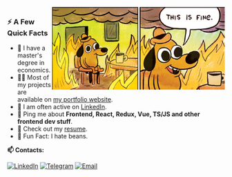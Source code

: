 <img width="400px" align="right" src="https://raw.githubusercontent.com/feddorovich/feddorovich/master/this-is-fine.jpg" />
  <h3>⚡️ A Few Quick Facts</h2>
  
  <ul>
<!--     <li>🔭 Solving rubik's cube 4x4.</li> -->
    <li>🧐 I have a master's degree in economics.</li>
    <li>👨‍💻 Most of my projects are available on <a href="https://fedrr.com/">my portfolio website</a>.</li>
    <li>📝 I am often active on <a href="https://www.linkedin.com/in/feddorovich/">LinkedIn</a>.</li>
<!--     <li>🔭 Solving rubik's cube 5x5!</a>.</li> -->
    <li>💬 Ping me about <strong>Frontend, React, Redux, Vue, TS/JS and other frontend dev stuff</strong>.</li>
    <li>📙 Check out my <a href="https://fedrr.com/cv/FedorovichSergeyCV.pdf">resume</a>.</li>
    <li>🎉 Fun Fact: I hate beans.</li>
  </ul>

<b> 📫 Contacts: </b>

[![LinkedIn](https://img.shields.io/badge/-linkedin-0273B2?style=for-the-badge&logo=linkedin)](https://www.linkedin.com/in/feddorovich/)
[![Telegram](https://img.shields.io/badge/-telegram-0273B2?style=for-the-badge&logo=telegram)](https://t.me/feddorovich)
[![Email](https://img.shields.io/badge/-email-0273B2?style=for-the-badge&logo=email)](mailto:feddorovich@outlook.com)
<br>
<br>

<!-- 

<details>	
<summary><b> 🚀 Skills: </b><img align="right" src="https://www.codewars.com/users/feddorovich/badges/small"></summary>
<br/>
<div align="left">
<img alt="React" src="https://img.shields.io/badge/-react-282a36?style=for-the-badge&amp;logo=react"/>
<img alt="Redux" src="https://img.shields.io/badge/-redux-282a36?style=for-the-badge&amp;logo=redux&amp;logoColor=6F3FB3"/>
<img alt="Next JS" src="https://img.shields.io/badge/Next-282a36?style=for-the-badge&logo=next.js&logoColor=white"/>
<img alt="Vue.js" src="https://img.shields.io/badge/vuejs-282a36?style=for-the-badge&logo=vuedotjs&logoColor=%234FC08D"/>
<img alt="Storybook" src="https://img.shields.io/badge/-Storybook-282a36?style=for-the-badge&amp;logo=Storybook"/>
<img alt="JS" src="https://img.shields.io/badge/-javascript-282a36?style=for-the-badge&amp;logo=javascript&amp;logoColor=F7DF1E"/>
<img alt="TS" src="https://img.shields.io/badge/-typescript-282a36?style=for-the-badge&amp;logo=typescript&amp;logoColor=3178C6"/>
<img alt="HTML" src="https://img.shields.io/badge/-html5-282a36?style=for-the-badge&amp;logo=html5"/>
<img alt="CSS" src="https://img.shields.io/badge/-css3_/_scss_/_sass_/_BEM-282a36?style=for-the-badge&amp;logo=css3&amp;logoColor=3296D0"/>
<img alt="Styled Components" src="https://img.shields.io/badge/styled--components-282a36?style=for-the-badge&logo=styled-components&logoColor=white"/>
<img alt="Bootstrap" src="https://img.shields.io/badge/-bootstrap&nbsp;/&nbsp;material_ui-282a36?style=for-the-badge&amp;logo=bootstrap&amp;logoColor=7952B3"/>
<img alt="Ant-Design" src="https://img.shields.io/badge/-AntDesign-282a36?style=for-the-badge&logo=ant-design&logoColor=white"/>
<img alt="Jquery" src="https://img.shields.io/badge/-jquery-282a36?style=for-the-badge&amp;logo=jquery&amp;logoColor=0769AD"/>
<img alt="API" src="https://img.shields.io/badge/-rest_api-282a36?style=for-the-badge&amp;logo=fastapi&amp;logoColor=#009688"/>
<img alt="Jest" src="https://img.shields.io/badge/-jest&nbsp;/&nbsp;Unit&nbsp;Test-282a36?style=for-the-badge&amp;logo=jest"/>
<img alt="GitHub" src="https://img.shields.io/badge/-git&nbsp;/&nbsp;github-282a36?style=for-the-badge&amp;logo=github"/>
<img alt="Photoshop" src="https://img.shields.io/badge/-photoshop-282a36?style=for-the-badge&amp;logo=adobe-photoshop&amp;logoColor=31A8FF"/>
<img alt="Figma" src="https://img.shields.io/badge/-figma-282a36?style=for-the-badge&amp;logo=figma&amp;logoColor=31A8FF"/>
<img alt="Canva" src="https://img.shields.io/badge/Canva-282a36?style=for-the-badge&logo=Canva&logoColor=white"/>
<img alt="Vercel" src="https://img.shields.io/badge/vercel-282a36?style=for-the-badge&logo=vercel&logoColor=white"/>
<img alt="WordPress" src="https://img.shields.io/badge/WordPress-282a36?style=for-the-badge&logo=WordPress&logoColor=white"/>
<img alt="ChatGPT" src="https://img.shields.io/badge/chatGPT-282a36?style=for-the-badge&logo=openai&logoColor=white"/>
<img alt="WebStorm" src="https://img.shields.io/badge/webstorm-282a36?style=for-the-badge&logo=webstorm&logoColor=white"/>
</div>

<br/>
  
<div align="center">  
  
[![GitHub Streak](https://streak-stats.demolab.com?user=feddorovich&theme=dark)](https://github.com/feddorovich)
  
</div>
  
</details>

-->
